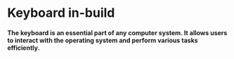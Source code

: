 # Keyboard in-build

#### The keyboard is an essential part of any computer system. It allows users to interact with the operating system and perform various tasks efficiently.
